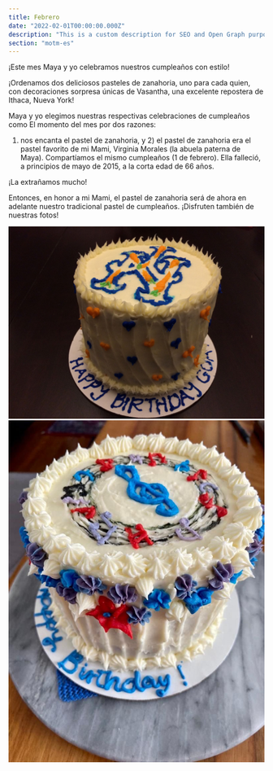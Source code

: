 ```yaml
---
title: Febrero
date: "2022-02-01T00:00:00.000Z"
description: "This is a custom description for SEO and Open Graph purposes, rather than the default generated excerpt. Simply add a description field to the frontmatter."
section: "motm-es"
---
```


¡Este mes Maya y yo celebramos nuestros cumpleaños con estilo!

¡Ordenamos dos deliciosos pasteles de zanahoria, uno para cada quien, con decoraciones sorpresa únicas de Vasantha, una excelente repostera de Ithaca, Nueva York!

Maya y yo elegimos nuestras respectivas celebraciones de cumpleaños como El momento del mes por dos razones:

1) nos encanta el pastel de zanahoria, y 2) el pastel de zanahoria era el pastel favorito de mi Mami, Virginia Morales (la abuela paterna de Maya). Compartíamos el mismo cumpleaños (1 de febrero). Ella falleció, a principios de mayo de 2015, a la corta edad de 66 años.

¡La extrañamos mucho!

Entonces, en honor a mi Mami, el pastel de zanahoria será de ahora en adelante nuestro tradicional pastel de cumpleaños.
¡Disfruten también de nuestras fotos!

![Cake](../images/feb22-1.jpeg)
![Cake](../images/feb22-2.jpeg)
